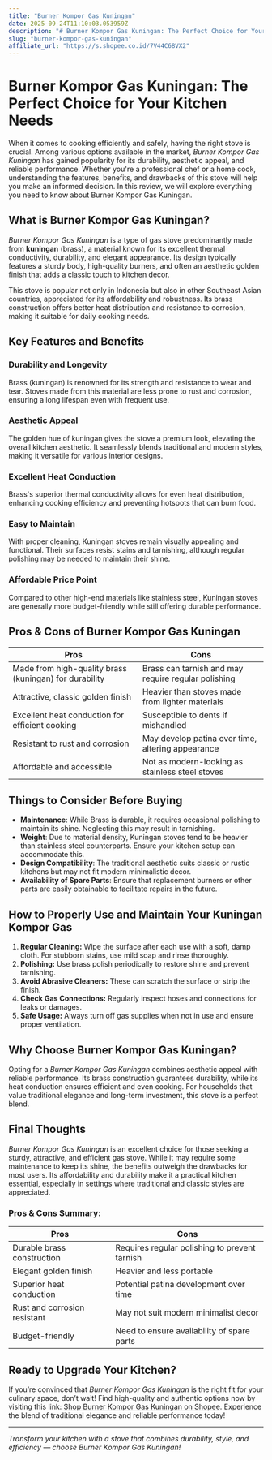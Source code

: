```yaml
---
title: "Burner Kompor Gas Kuningan"
date: 2025-09-24T11:10:03.053959Z
description: "# Burner Kompor Gas Kuningan: The Perfect Choice for Your Kitchen Needs..."
slug: "burner-kompor-gas-kuningan"
affiliate_url: "https://s.shopee.co.id/7V44C68VX2"
---
```

# Burner Kompor Gas Kuningan: The Perfect Choice for Your Kitchen Needs

When it comes to cooking efficiently and safely, having the right stove is crucial. Among various options available in the market, *Burner Kompor Gas Kuningan* has gained popularity for its durability, aesthetic appeal, and reliable performance. Whether you're a professional chef or a home cook, understanding the features, benefits, and drawbacks of this stove will help you make an informed decision. In this review, we will explore everything you need to know about Burner Kompor Gas Kuningan.

## What is Burner Kompor Gas Kuningan?

*Burner Kompor Gas Kuningan* is a type of gas stove predominantly made from **kuningan** (brass), a material known for its excellent thermal conductivity, durability, and elegant appearance. Its design typically features a sturdy body, high-quality burners, and often an aesthetic golden finish that adds a classic touch to kitchen decor.

This stove is popular not only in Indonesia but also in other Southeast Asian countries, appreciated for its affordability and robustness. Its brass construction offers better heat distribution and resistance to corrosion, making it suitable for daily cooking needs.

## Key Features and Benefits

### Durability and Longevity

Brass (kuningan) is renowned for its strength and resistance to wear and tear. Stoves made from this material are less prone to rust and corrosion, ensuring a long lifespan even with frequent use.

### Aesthetic Appeal

The golden hue of kuningan gives the stove a premium look, elevating the overall kitchen aesthetic. It seamlessly blends traditional and modern styles, making it versatile for various interior designs.

### Excellent Heat Conduction

Brass's superior thermal conductivity allows for even heat distribution, enhancing cooking efficiency and preventing hotspots that can burn food.

### Easy to Maintain

With proper cleaning, Kuningan stoves remain visually appealing and functional. Their surfaces resist stains and tarnishing, although regular polishing may be needed to maintain their shine.

### Affordable Price Point

Compared to other high-end materials like stainless steel, Kuningan stoves are generally more budget-friendly while still offering durable performance.

## Pros & Cons of Burner Kompor Gas Kuningan

| **Pros**                                              | **Cons**                                         |
|--------------------------------------------------------|--------------------------------------------------|
| Made from high-quality brass (kuningan) for durability | Brass can tarnish and may require regular polishing |
| Attractive, classic golden finish                     | Heavier than stoves made from lighter materials |
| Excellent heat conduction for efficient cooking    | Susceptible to dents if mishandled               |
| Resistant to rust and corrosion                        | May develop patina over time, altering appearance |
| Affordable and accessible                            | Not as modern-looking as stainless steel stoves |

## Things to Consider Before Buying

- **Maintenance**: While Brass is durable, it requires occasional polishing to maintain its shine. Neglecting this may result in tarnishing.
- **Weight**: Due to material density, Kuningan stoves tend to be heavier than stainless steel counterparts. Ensure your kitchen setup can accommodate this.
- **Design Compatibility**: The traditional aesthetic suits classic or rustic kitchens but may not fit modern minimalistic decor.
- **Availability of Spare Parts**: Ensure that replacement burners or other parts are easily obtainable to facilitate repairs in the future.

## How to Properly Use and Maintain Your Kuningan Kompor Gas

1. **Regular Cleaning:** Wipe the surface after each use with a soft, damp cloth. For stubborn stains, use mild soap and rinse thoroughly.
2. **Polishing:** Use brass polish periodically to restore shine and prevent tarnishing.
3. **Avoid Abrasive Cleaners:** These can scratch the surface or strip the finish.
4. **Check Gas Connections:** Regularly inspect hoses and connections for leaks or damages.
5. **Safe Usage:** Always turn off gas supplies when not in use and ensure proper ventilation.

## Why Choose Burner Kompor Gas Kuningan?

Opting for a *Burner Kompor Gas Kuningan* combines aesthetic appeal with reliable performance. Its brass construction guarantees durability, while its heat conduction ensures efficient and even cooking. For households that value traditional elegance and long-term investment, this stove is a perfect blend.

## Final Thoughts

*Burner Kompor Gas Kuningan* is an excellent choice for those seeking a sturdy, attractive, and efficient gas stove. While it may require some maintenance to keep its shine, the benefits outweigh the drawbacks for most users. Its affordability and durability make it a practical kitchen essential, especially in settings where traditional and classic styles are appreciated.

### Pros & Cons Summary:

| **Pros**                                              | **Cons**                                         |
|--------------------------------------------------------|--------------------------------------------------|
| Durable brass construction                            | Requires regular polishing to prevent tarnish |
| Elegant golden finish                                 | Heavier and less portable                     |
| Superior heat conduction                              | Potential patina development over time       |
| Rust and corrosion resistant                          | May not suit modern minimalist decor       |
| Budget-friendly                                       | Need to ensure availability of spare parts  |

## Ready to Upgrade Your Kitchen?

If you’re convinced that *Burner Kompor Gas Kuningan* is the right fit for your culinary space, don’t wait! Find high-quality and authentic options now by visiting this link: [Shop Burner Kompor Gas Kuningan on Shopee](https://s.shopee.co.id/7V44C68VX2). Experience the blend of traditional elegance and reliable performance today!

---

*Transform your kitchen with a stove that combines durability, style, and efficiency — choose Burner Kompor Gas Kuningan!*